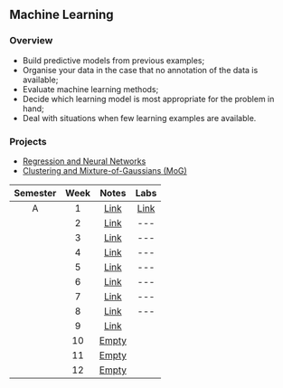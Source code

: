 ## Machine Learning

### Overview
- Build predictive models from previous examples;
- Organise your data in the case that no annotation of the data is available;
- Evaluate machine learning methods;
- Decide which learning model is most appropriate for the problem in hand;
- Deal with situations when few learning examples are available. 

### Projects
- [Regression and Neural Networks](https://github.com/mughees-asif/postgraduate-artificial-intelligence/tree/master/Semester%20A/Machine%20Learning/projects/project1/)
- [Clustering and Mixture-of-Gaussians (MoG)]()

| Semester   |      Week |  Notes | Labs |
|:----------:|:-------------:|:------:|:------:|
| A |  1 | [Link](https://github.com/mughees-asif/postgraduate-artificial-intelligence/tree/master/Semester%20A/Machine%20Learning/notes/Week%201) | [Link](https://github.com/mughees-asif/postgraduate-artificial-intelligence/tree/master/Semester%20A/Machine%20Learning/labs/Lab%201) |
|  |  2 | [Link](https://github.com/mughees-asif/postgraduate-artificial-intelligence/tree/master/Semester%20A/Machine%20Learning/notes/Week%202) | --- |
|  |  3 | [Link](https://github.com/mughees-asif/postgraduate-artificial-intelligence/tree/master/Semester%20A/Machine%20Learning/notes/Week%203) | --- |
|  |  4 | [Link](https://github.com/mughees-asif/postgraduate-artificial-intelligence/tree/master/Semester%20A/Machine%20Learning/notes/Week%204) | --- |
|  |  5 | [Link](https://github.com/mughees-asif/postgraduate-artificial-intelligence/tree/master/Semester%20A/Machine%20Learning/notes/Week%205) | --- |
|  |  6 | [Link](https://github.com/mughees-asif/postgraduate-artificial-intelligence/tree/master/Semester%20A/Machine%20Learning/notes/Week%206) | --- |
|  |  7 | [Link](https://github.com/mughees-asif/postgraduate-artificial-intelligence/tree/master/Semester%20A/Machine%20Learning/notes/Week%207) | --- |
|  |  8 | [Link](https://github.com/mughees-asif/postgraduate-artificial-intelligence/tree/master/Semester%20A/Machine%20Learning/notes/Week%208) | --- |
|  |  9 | [Link](https://github.com/mughees-asif/postgraduate-artificial-intelligence/tree/master/Semester%20A/Machine%20Learning/notes/Week%209) | |
|  |  10 | [Empty]() |  |
|  |  11 | [Empty]() | |
|  |  12 | [Empty]() |  |